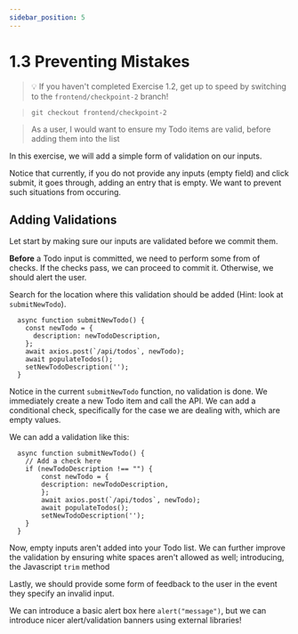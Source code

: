 ```yaml
---
sidebar_position: 5
---
```


# 1.3 Preventing Mistakes

>💡 If you haven't completed Exercise 1.2, get up to speed by switching to the `frontend/checkpoint-2` branch!

> `git checkout frontend/checkpoint-2`
> 


> As a user, I would want to ensure my Todo items are valid, before adding them into the list

In this exercise, we will add a simple form of validation on our inputs. 

Notice that currently, if you do not provide any inputs (empty field) and click submit, it goes through, adding an entry that is empty. We want to prevent such situations from occuring.

## Adding Validations

Let start by making sure our inputs are validated before we commit them. 

**Before** a Todo input is committed, we need to perform some from of checks. If the checks pass, we can proceed to commit it. Otherwise, we should alert the user.

Search for the location where this validation should be added (Hint: look at `submitNewTodo`).

```tsx
  async function submitNewTodo() {
    const newTodo = {
      description: newTodoDescription,
    };
    await axios.post(`/api/todos`, newTodo);
    await populateTodos();
    setNewTodoDescription('');
  }
```

Notice in the current `submitNewTodo` function, no validation is done. We immediately create a new Todo item and call the API. We can add a conditional check, specifically for the case we are dealing with, which are empty values.

We can add a validation like this:
```tsx
  async function submitNewTodo() {
    // Add a check here
    if (newTodoDescription !== "") {
        const newTodo = {
        description: newTodoDescription,
        };
        await axios.post(`/api/todos`, newTodo);
        await populateTodos();
        setNewTodoDescription('');
    }
  }
```

Now, empty inputs aren't added into your Todo list. 
We can further improve the validation by ensuring white spaces aren't allowed as well; introducing, the Javascript `trim` method

Lastly, we should provide some form of feedback to the user in the event they specify an invalid input.

We can introduce a basic alert box here `alert("message")`, but we can introduce nicer alert/validation banners using external libraries!